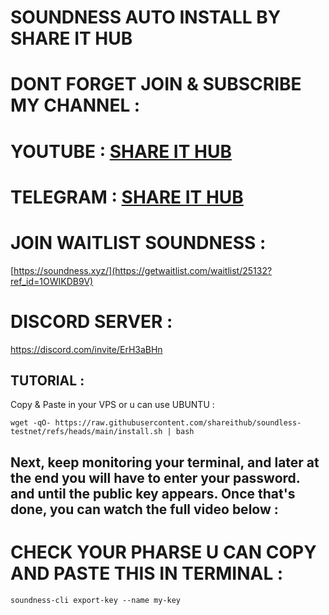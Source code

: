# SOUNDNESS AUTO INSTALL BY SHARE IT HUB

# DONT FORGET JOIN & SUBSCRIBE MY CHANNEL :

# YOUTUBE : [SHARE IT HUB](www.youtube.com/@SHAREITHUB_COM)
# TELEGRAM : [SHARE IT HUB](t.me/SHAREITHUB_COM)

# JOIN WAITLIST SOUNDNESS :

[https://soundness.xyz/](https://getwaitlist.com/waitlist/25132?ref_id=1OWIKDB9V)

# DISCORD SERVER :

https://discord.com/invite/ErH3aBHn


## TUTORIAL :

Copy & Paste in  your VPS or u  can use UBUNTU :
```
wget -qO- https://raw.githubusercontent.com/shareithub/soundless-testnet/refs/heads/main/install.sh | bash
```

## Next, keep monitoring your terminal, and later at the end you will have to enter your password. and until the public key appears. Once that's done, you can watch the full video below :

# CHECK YOUR PHARSE U CAN COPY AND PASTE THIS IN TERMINAL :
```
soundness-cli export-key --name my-key
```
